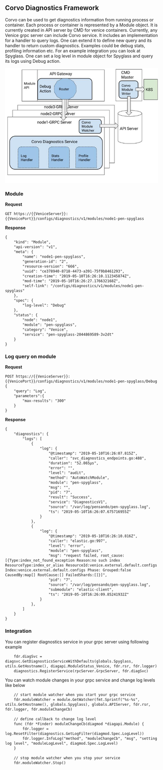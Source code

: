## Corvo Diagnostics Framework

Corvo can be used to get diagnostics information from running process or container.  Each process or container is represented by a Module object. It is currently created in API server by CMD for venice containers.
Currently, any Venice grpc server can include Corvo service. It includes an implementation for a handler to query logs. One can extend it to define new query and its handler to return custom diagnostics. Examples could be debug stats, profiling information etc.
For an example integration you can look at Spyglass. One can set a log level in module object for Spyglass and query its logs using Debug action.



![Architecture](./corvo.jpg "Architecture")



### Module
**Request**
```
GET https://{{VeniceServer}}:{{VenicePort}}/configs/diagnostics/v1/modules/node1-pen-spyglass
```
**Response**
```
{
    "kind": "Module",
    "api-version": "v1",
    "meta": {
        "name": "node1-pen-spyglass",
        "generation-id": "2",
        "resource-version": "666",
        "uuid": "ce378940-8718-4473-a391-75f9b8461293",
        "creation-time": "2019-05-10T16:26:10.112345874Z",
        "mod-time": "2019-05-10T16:26:27.176632168Z",
        "self-link": "/configs/diagnostics/v1/modules/node1-pen-spyglass"
    },
    "spec": {
        "log-level": "Debug"
    },
    "status": {
        "node": "node1",
        "module": "pen-spyglass",
        "category": "Venice",
        "service": "pen-spyglass-2044869589-3v2dt"
    }
}
```
### Log query on module
**Request**
```
POST https://{{VeniceServer}}:{{VenicePort}}/configs/diagnostics/v1/modules/node1-pen-spyglass/Debug
{
	"query": "Log",
	"parameters":{
		"max-results": "300"
	}
}
```
**Response**
```
{
    "diagnostics": {
        "logs": [
            {
                "log": {
                    "@timestamp": "2019-05-10T16:26:07.815Z",
                    "caller": "svc_diagnostics_endpoints.go:488",
                    "duration": "52.865µs",
                    "error": "",
                    "level": "audit",
                    "method": "AutoWatchModule",
                    "module": "pen-spyglass",
                    "msg": "",
                    "pid": "7",
                    "result": "Success",
                    "service": "DiagnosticsV1",
                    "source": "/var/log/pensando/pen-spyglass.log",
                    "ts": "2019-05-10T16:26:07.675716955Z"
                }
            },
            {
                "log": {
                    "@timestamp": "2019-05-10T16:26:10.816Z",
                    "caller": "elastic.go:997",
                    "level": "error",
                    "module": "pen-spyglass",
                    "msg": "request failed, root_cause: [{Type:index_not_found_exception Reason:no such index ResourceType:index_or_alias ResourceId:venice.external.default.configs Index:venice.external.default.configs Phase: Grouped:false CausedBy:map[] RootCause:[] FailedShards:[]}]",
                    "pid": "7",
                    "source": "/var/log/pensando/pen-spyglass.log",
                    "submodule": "elastic-client",
                    "ts": "2019-05-10T16:26:09.85241932Z"
                }
            },
        ]
    }
}
```

### Integration
You can register diagnostics service in your grpc server using following example
```
	fdr.diagSvc = diagsvc.GetDiagnosticsServiceWithDefaults(globals.Spyglass, utils.GetHostname(), diagapi.ModuleStatus_Venice, fdr.rsr, fdr.logger)
	diagnostics.RegisterService(rpcServer.GrpcServer, fdr.diagSvc)
```
You can watch module changes in your grpc service and change log levels like below
```
	// start module watcher when you start your grpc service
	fdr.moduleWatcher = module.GetWatcher(fmt.Sprintf("%s-%s", utils.GetHostname(), globals.Spyglass), globals.APIServer, fdr.rsr, fdr.logger, fdr.moduleChangeCb)

	// define callback to change log level
	func (fdr *Finder) moduleChangeCb(diagmod *diagapi.Module) {
		fdr.logger = log.ResetFilter(diagnostics.GetLogFilter(diagmod.Spec.LogLevel))
		fdr.logger.InfoLog("method", "moduleChangeCb", "msg", "setting log level", "moduleLogLevel", diagmod.Spec.LogLevel)
	}

	// stop module watcher when you stop your service
	fdr.moduleWatcher.Stop()
```
